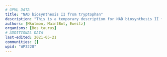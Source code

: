 ```yaml
---
# GPML DATA
title: "NAD biosynthesis II from tryptophan"
description: "This is a temporary description for NAD biosynthesis II from tryptophan"
authors: [Mkutmon, MaintBot, Eweitz]
organisms: [Bos taurus]
# ADDITIONAL DATA
last-edited: 2021-05-21
communities: []
wpid: "WP3228"
---
```

